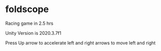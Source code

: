 # foldscope
Racing game in 2.5 hrs

Unity Version is 2020.3.7f1

Press Up arrow to accelerate
left and right arrows to move left and right
